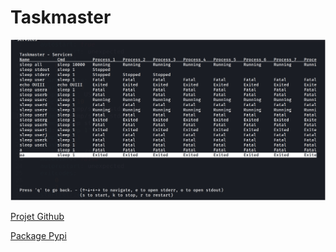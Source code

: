 # Taskmaster

![Taskmaster](taskmaster.png)

[Projet Github](https://github.com/PandeoF1/42-taskmaster)

[Package Pypi](https://pypi.org/project/42-taskmaster/)